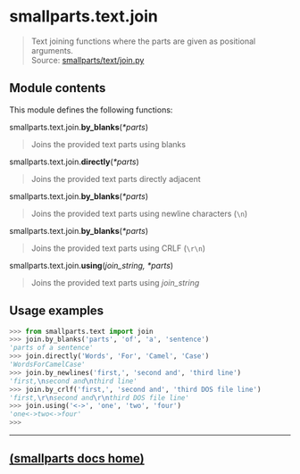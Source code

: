 # smallparts.text.join

> Text joining functions where the parts are given as positional arguments.  
> Source: [smallparts/text/join.py](https://github.com/blackstream-x/smallparts/blob/master/smallparts/text/join.py)

## Module contents

This module defines the following functions:

smallparts.text.join.**by_blanks**(_*parts_)

> Joins the provided text parts using blanks

smallparts.text.join.**directly**(_*parts_)

> Joins the provided text parts directly adjacent

smallparts.text.join.**by_blanks**(_*parts_)

> Joins the provided text parts using newline characters (```\n```)

smallparts.text.join.**by_blanks**(_*parts_)

> Joins the provided text parts using CRLF (```\r\n```)

smallparts.text.join.**using**(*join_string,* _*parts_)

> Joins the provided text parts using *join_string*

## Usage examples

```python
>>> from smallparts.text import join
>>> join.by_blanks('parts', 'of', 'a', 'sentence')
'parts of a sentence'
>>> join.directly('Words', 'For', 'Camel', 'Case')
'WordsForCamelCase'
>>> join.by_newlines('first,', 'second and', 'third line')
'first,\nsecond and\nthird line'
>>> join.by_crlf('first,', 'second and', 'third DOS file line')
'first,\r\nsecond and\r\nthird DOS file line'
>>> join.using('<->', 'one', 'two', 'four')
'one<->two<->four'
>>> 
```

----
[(smallparts docs home)](./)
----

